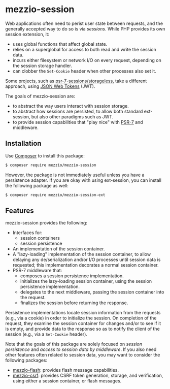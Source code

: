# mezzio-session

Web applications often need to perist user state between requests, and the
generally accepted way to do so is via _sessions_. While PHP provides its own
session extension, it:

- uses global functions that affect global state.
- relies on a superglobal for access to both read and write the session data.
- incurs either filesystem or network I/O on every request, depending on the
  session storage handler.
- can clobber the `Set-Cookie` header when other processes also set it.

Some projects, such as [psr-7-sessions/storageless](https://github.com/psr7-sessions/storageless),
take a different approach, using [JSON Web Tokens](https://tools.ietf.org/html/rfc7519) (JWT).

The goals of mezzio-session are:

- to abstract the way users interact with session storage.
- to abstract how sessions are persisted, to allow both standard ext-session,
  but also other paradigms such as JWT.
- to provide session capabilities that "play nice" with
  [PSR-7](http://www.php-fig.org/psr/psr-7/) and middleware.

## Installation

Use [Composer](https://getcomposer.org) to install this package:

```bash
$ composer require mezzio/mezzio-session
```

However, the package is not immediately useful unless you have a persistence
adapter. If you are okay with using ext-session, you can install the following
package as well:

```bash
$ composer require mezzio/mezzio-session-ext
```

## Features

mezzio-session provides the following:

- Interfaces for:
    - session containers
    - session persistence
- An implementation of the session container.
- A "lazy-loading" implementation of the session container, to allow delaying
  any de/serialization and/or I/O processes until session data is requested;
  this implementation decorates a normal session container.
- PSR-7 middleware that:
    - composes a session persistence implementation.
    - initializes the lazy-loading session container, using the session
      persistence implementation.
    - delegates to the next middleware, passing the session container into the
      request.
    - finalizes the session before returning the response.

Persistence implementations locate session information from the requests (e.g.,
via a cookie) in order to initialize the session. On completion of the request,
they examine the session container for changes and/or to see if it is empty, and
provide data to the response so as to notify the client of the session (e.g.,
via a `Set-Cookie` header).

Note that the goals of this package are solely focused on _session persistence_
and _access to session data by middleware_. If you also need other features
often related to session data, you may want to consider the following packages:

- [mezzio-flash](https://github.com/mezzio/mezzio-flash): 
  provides flash message capabilities.
- [mezzio-csrf](https://github.com/mezzio/mezzio-csrf): 
  provides CSRF token generation, storage, and verification, using either a
  session container, or flash messages.
